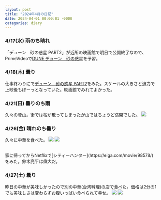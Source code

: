 ```yaml
---
layout: post
title: "2024年4月の日記"
date: 2024-04-01 00:00:01 -0000
categories: diary
---
```


### 4/17(水) 雨のち晴れ
「デューン　砂の惑星 PART2」が近所の映画館で明日で公開終了なので、PrimeVideoで[DUNE デューン　砂の惑星](https://eiga.com/movie/92518/)を予習。
### 4/18(木) 曇り
仕事終わりにで[デューン　砂の惑星 PART2](https://eiga.com/movie/96015/)をみた。スケールの大きさと迫力で上映後もぼーっとなっていた。映画館でみれてよかった。
### 4/21(日) 曇りのち雨
久々の登山。街では桜が散ってしまったが山ではちょうど満開でした。
![](https://i.imgur.com/37IHkn3.jpeg)
### 4/26(金) 晴れのち曇り
久々に中華を食べた。
![](https://i.imgur.com/pA3SwZc.jpg)
![](https://i.imgur.com/bE0ntO7.jpg)


<br>
家に帰ってからNetflixで[シティーハンター](https://eiga.com/movie/98578/)をみた。鈴木亮平は偉大だ。

### 4/27(土) 曇り
昨日の中華が美味しかったので別の中華(台湾料理)の店で食べた。価格は2分の1でも美味しさは変わらずお腹いっぱい食べられて幸せ。
![](https://i.imgur.com/924b6GL.jpg)
![](https://i.imgur.com/OMpDF3x.jpeg)